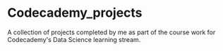 # Codecademy_projects
A collection of projects completed by me as part of the course work for Codecademy's Data Science learning stream.
